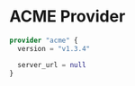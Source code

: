 # ACME Provider

[embedmd]:# (acme.tf)
```tf
provider "acme" {
  version = "v1.3.4"

  server_url = null
}
```
